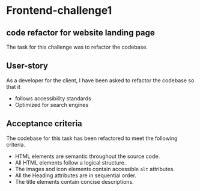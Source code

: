 # Frontend-challenge1

## code refactor for website landing page

The task for this challenge was to refactor the codebase.

## User-story
As a developer for the client, I have been asked to refactor the codebase so that it
- follows accessibility standards
- Optimized for search engines

## Acceptance criteria

The codebase for this task has been refactored to meet the following criteria.
-  HTML elements are semantic throughout the source code.
-  All HTML elements follow a logical structure.
-  The images and icon elements contain accessible `alt` attributes.
-  All the Heading attributes are in sequential order.
-  The title elements contain concise descriptions.
